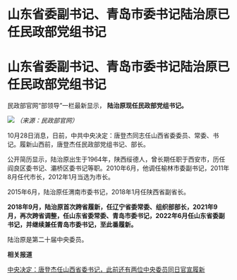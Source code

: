 # 山东省委副书记、青岛市委书记陆治原已任民政部党组书记

# 山东省委副书记、青岛市委书记陆治原已任民政部党组书记

民政部官网“部领导”一栏最新显示， **陆治原现任民政部党组书记。**

![](https://inews.gtimg.com/om_bt/O5WzBpHRm2UmXB2T2rQcRs3Q6KcrG1WXkHc_1nXtMJMYYAA/1000)
_（来源：民政部官网）_

10月28日消息，日前，中共中央决定：唐登杰同志任山西省委委员、常委、书记。履新山西前，唐登杰任民政部党组书记、部长。

公开简历显示，陆治原出生于1964年，陕西绥德人，曾长期任职于西安市，历任阎良区委书记、灞桥区委书记等职。2010年6月，他调任榆林市委副书记，2011年8月任代市长，2012年1月当选为市长。

2015年6月，陆治原任渭南市委书记，2018年1月任陕西省副省长。

**2018年9月，陆治原首次跨省履新，任辽宁省委常委、组织部部长，2021年9月，再次跨省调整，任山东省委常委、青岛市委书记，2022年6月任山东省委副书记，并继续兼任青岛市委书记，至此番履新。**

陆治原是第二十届中央委员。

**相关报道**

[中央决定：唐登杰任山西省委书记，此前还有两位中央委员同日官宣履新](https://new.qq.com/rain/a/20231030A05UAJ00)

